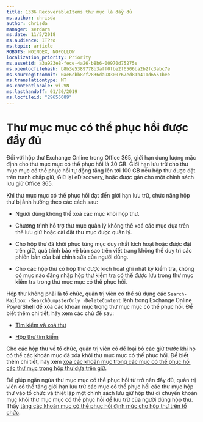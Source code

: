 ```yaml
---
title: 1336 RecoverableItems thư mục là đầy đủ
ms.author: chrisda
author: chrisda
manager: serdars
ms.date: 11/5/2018
ms.audience: ITPro
ms.topic: article
ROBOTS: NOINDEX, NOFOLLOW
localization_priority: Priority
ms.assetid: a3a923e8-fece-4a26-b8b6-00970d75275e
ms.openlocfilehash: b8b3e5389778b3aff0fbe2f6506ba2b2fc3abc7e
ms.sourcegitcommit: 0ae6cbb8cf2836da98300767ed81b411d6551bee
ms.translationtype: MT
ms.contentlocale: vi-VN
ms.lasthandoff: 01/30/2019
ms.locfileid: "29655689"
---
```

# <a name="the-recoverable-items-folder-is-full"></a>Thư mục mục có thể phục hồi được đầy đủ

Đối với hộp thư Exchange Online trong Office 365, giới hạn dung lượng mặc định cho thư mục mục có thể phục hồi là 30 GB. Giới hạn lưu trữ cho thư mục mục có thể phục hồi tự động tăng lên tới 100 GB nếu hộp thư được đặt trên tranh chấp giữ, Giữ lại eDiscovery, hoặc được gán cho một chính sách lưu giữ Office 365.
  
Khi thư mục mục có thể phục hồi đạt đến giới hạn lưu trữ, chức năng hộp thư bị ảnh hưởng theo các cách sau:
  
- Người dùng không thể xoá các mục khỏi hộp thư.
    
- Chương trình hỗ trợ thư mục quản lý không thể xoá các mục dựa trên thẻ lưu giữ hoặc cài đặt thư mục được quản lý.
    
- Cho hộp thư đã khôi phục từng mục duy nhất kích hoạt hoặc được đặt trên giữ, quá trình bảo vệ bản sao trên viết trang không thể duy trì các phiên bản của bài chỉnh sửa của người dùng.
    
- Cho các hộp thư có hộp thư được kích hoạt ghi nhật ký kiểm tra, không có mục nào đăng nhập hộp thư kiểm tra có thể được lưu trong thư mục kiểm tra trong thư mục mục có thể phục hồi.
    
Hộp thư không phải là tổ chức, quản trị viên có thể sử dụng các `Search-Mailbox -SearchDumpsterOnly -DeleteContent` lệnh trong Exchange Online PowerShell để xóa các khoản mục trong thư mục mục có thể phục hồi. Để biết thêm chi tiết, hãy xem các chủ đề sau: 
  
- [Tìm kiếm và xoá thư](https://docs.microsoft.com/office365/securitycompliance/search-for-and-delete-messagesadmin-help)
    
- [Hộp thư tìm kiếm](https://docs.microsoft.com/powershell/module/exchange/mailboxes/Search-Mailbox)
    
Cho các hộp thư về tổ chức, quản trị viên có để loại bỏ các giữ trước khi họ có thể các khoản mục đã xóa khỏi thư mục mục có thể phục hồi. Để biết thêm chi tiết, hãy xem [xóa các khoản mục trong các mục có thể phục hồi các thư mục trong hộp thư dựa trên giữ](https://docs.microsoft.com/office365/securitycompliance/delete-items-in-the-recoverable-items-folder-of-mailboxes-on-hold).
  
Để giúp ngăn ngừa thư mục mục có thể phục hồi từ trở nên đầy đủ, quản trị viên có thể tăng giới hạn lưu trữ các mục có thể phục hồi các thư mục hộp thư vào tổ chức và thiết lập một chính sách lưu giữ hộp thư di chuyển khoản mục khỏi thư mục mục có thể phục hồi để lưu trữ của người dùng hộp thư. Thấy [tăng các khoản mục có thể phục hồi định mức cho hộp thư trên tổ chức](https://docs.microsoft.com/office365/securitycompliance/increase-the-recoverable-quota-for-mailboxes-on-hold).
  

